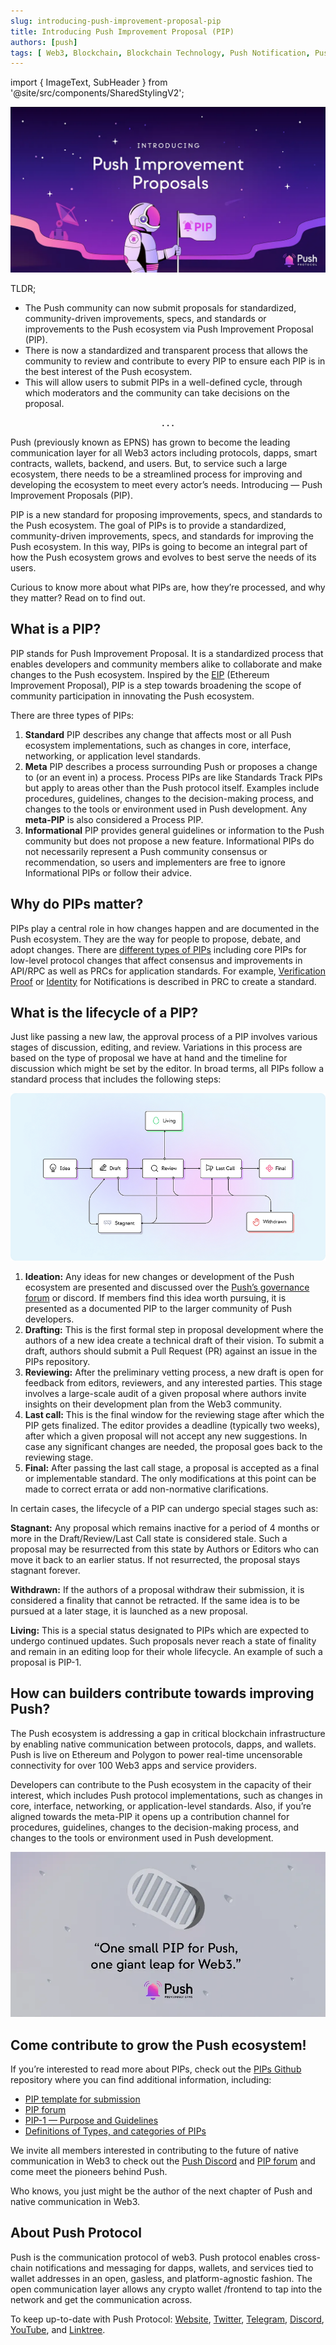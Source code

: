 ```yaml
---
slug: introducing-push-improvement-proposal-pip
title: Introducing Push Improvement Proposal (PIP)
authors: [push]
tags: [ Web3, Blockchain, Blockchain Technology, Push Notification, Pushprotocol]
---
```


import { ImageText, SubHeader } from '@site/src/components/SharedStylingV2';

![Docusaurus Image](./cover-image.webp)

<!--truncate-->

TLDR;

- The Push community can now submit proposals for standardized, community-driven improvements, specs, and standards or improvements to the Push ecosystem via Push Improvement Proposal (PIP).
- There is now a standardized and transparent process that allows the community to review and contribute to every PIP to ensure each PIP is in the best interest of the Push ecosystem.
- This will allow users to submit PIPs in a well-defined cycle, through which moderators and the community can take decisions on the proposal.

<center><b>.  .  .</b></center>

Push (previously known as EPNS) has grown to become the leading communication layer for all Web3 actors including protocols, dapps, smart contracts, wallets, backend, and users. But, to service such a large ecosystem, there needs to be a streamlined process for improving and developing the ecosystem to meet every actor’s needs. Introducing — Push Improvement Proposals (PIP).

PIP is a new standard for proposing improvements, specs, and standards to the Push ecosystem. The goal of PIPs is to provide a standardized, community-driven improvements, specs, and standards for improving the Push ecosystem. In this way, PIPs is going to become an integral part of how the Push ecosystem grows and evolves to best serve the needs of its users.

Curious to know more about what PIPs are, how they’re processed, and why they matter? Read on to find out.

## What is a PIP?
PIP stands for Push Improvement Proposal. It is a standardized process that enables developers and community members alike to collaborate and make changes to the Push ecosystem. Inspired by the [EIP](https://eips.ethereum.org/EIPS/eip-1) (Ethereum Improvement Proposal), PIP is a step towards broadening the scope of community participation in innovating the Push ecosystem.

There are three types of PIPs:

1. <b>Standard</b> PIP describes any change that affects most or all Push ecosystem implementations, such as changes in core, interface, networking, or application level standards.
2. <b>Meta</b> PIP describes a process surrounding Push or proposes a change to (or an event in) a process. Process PIPs are like Standards Track PIPs but apply to areas other than the Push protocol itself. Examples include procedures, guidelines, changes to the decision-making process, and changes to the tools or environment used in Push development. Any <b>meta-PIP</b> is also considered a Process PIP.
3. <b>Informational</b> PIP provides general guidelines or information to the Push community but does not propose a new feature. Informational PIPs do not necessarily represent a Push community consensus or recommendation, so users and implementers are free to ignore Informational PIPs or follow their advice.

## Why do PIPs matter?
PIPs play a central role in how changes happen and are documented in the Push ecosystem. They are the way for people to propose, debate, and adopt changes. There are [different types of PIPs](https://github.com/ethereum-push-notification-service/PIPs/tree/main/definitions#type) including core PIPs for low-level protocol changes that affect consensus and improvements in API/RPC as well as PRCs for application standards. For example, [Verification Proof](https://github.com/ethereum-push-notification-service/PIPs/tree/main/definitions/Standard/PRC/Notification/Verification) or [Identity](https://github.com/ethereum-push-notification-service/PIPs/tree/main/definitions/Standard/PRC/Notification/Identity) for Notifications is described in PRC to create a standard.

## What is the lifecycle of a PIP?
Just like passing a new law, the approval process of a PIP involves various stages of discussion, editing, and review. Variations in this process are based on the type of proposal we have at hand and the timeline for discussion which might be set by the editor. In broad terms, all PIPs follow a standard process that includes the following steps:

![Lifecycle](./image-1.png)

1. <b>Ideation:</b> Any ideas for new changes or development of the Push ecosystem are presented and discussed over the <a href="https://gov.push.org/c/pip/29">Push’s governance forum</a> or discord. If members find this idea worth pursuing, it is presented as a documented PIP to the larger community of Push developers.
2. <b>Drafting:</b> This is the first formal step in proposal development where the authors of a new idea create a technical draft of their vision. To submit a draft, authors should submit a Pull Request (PR) against an issue in the PIPs repository.
3. <b>Reviewing:</b> After the preliminary vetting process, a new draft is open for feedback from editors, reviewers, and any interested parties. This stage involves a large-scale audit of a given proposal where authors invite insights on their development plan from the Web3 community.
4. <b>Last call:</b> This is the final window for the reviewing stage after which the PIP gets finalized. The editor provides a deadline (typically two weeks), after which a given proposal will not accept any new suggestions. In case any significant changes are needed, the proposal goes back to the reviewing stage.
5. <b>Final:</b> After passing the last call stage, a proposal is accepted as a final or implementable standard. The only modifications at this point can be made to correct errata or add non-normative clarifications.

In certain cases, the lifecycle of a PIP can undergo special stages such as:

<b>Stagnant:</b> Any proposal which remains inactive for a period of 4 months or more in the Draft/Review/Last Call state is considered stale. Such a proposal may be resurrected from this state by Authors or Editors who can move it back to an earlier status. If not resurrected, the proposal stays stagnant forever.

<b>Withdrawn:</b> If the authors of a proposal withdraw their submission, it is considered a finality that cannot be retracted. If the same idea is to be pursued at a later stage, it is launched as a new proposal.

<b>Living:</b> This is a special status designated to PIPs which are expected to undergo continued updates. Such proposals never reach a state of finality and remain in an editing loop for their whole lifecycle. An example of such a proposal is PIP-1.

## How can builders contribute towards improving Push?
The Push ecosystem is addressing a gap in critical blockchain infrastructure by enabling native communication between protocols, dapps, and wallets. Push is live on Ethereum and Polygon to power real-time uncensorable connectivity for over 100 Web3 apps and service providers.

Developers can contribute to the Push ecosystem in the capacity of their interest, which includes Push protocol implementations, such as changes in core, interface, networking, or application-level standards. Also, if you’re aligned towards the meta-PIP it opens up a contribution channel for procedures, guidelines, changes to the decision-making process, and changes to the tools or environment used in Push development.

![Small PIP](./image-2.webp)

## Come contribute to grow the Push ecosystem!
If you’re interested to read more about PIPs, check out the [PIPs Github](https://github.com/ethereum-push-notification-service/PIPs) repository where you can find additional information, including:

- [PIP template for submission](https://github.com/ethereum-push-notification-service/PIPs/blob/main/pip-template.md)
- [PIP forum](https://gov.push.org/c/pip/29)
- [PIP-1 — Purpose and Guidelines](https://gov.push.org/c/pip/29)
- [Definitions of Types, and categories of PIPs](https://github.com/ethereum-push-notification-service/PIPs/tree/main/definitions)

We invite all members interested in contributing to the future of native communication in Web3 to check out the [Push Discord](https://discord.gg/pushprotocol) and [PIP forum](https://gov.push.org/c/pip/29) and come meet the pioneers behind Push.

Who knows, you just might be the author of the next chapter of Push and native communication in Web3.

## About Push Protocol

Push is the communication protocol of web3. Push protocol enables cross-chain notifications and messaging for dapps, wallets, and services tied to wallet addresses in an open, gasless, and platform-agnostic fashion. The open communication layer allows any crypto wallet /frontend to tap into the network and get the communication across.

To keep up-to-date with Push Protocol: [Website](https://push.org/), [Twitter](https://twitter.com/pushprotocol), [Telegram](https://t.me/epnsproject), [Discord](https://discord.gg/pushprotocol), [YouTube](https://www.youtube.com/c/EthereumPushNotificationService), and [Linktree](https://linktr.ee/pushprotocol).

